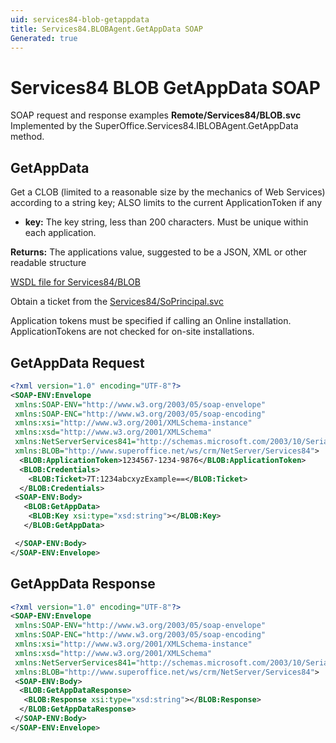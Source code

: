 ```yaml
---
uid: services84-blob-getappdata
title: Services84.BLOBAgent.GetAppData SOAP
Generated: true
---
```


# Services84 BLOB GetAppData SOAP

SOAP request and response examples **Remote/Services84/BLOB.svc**
Implemented by the <see cref="M:SuperOffice.Services84.IBLOBAgent.GetAppData">SuperOffice.Services84.IBLOBAgent.GetAppData</see> method.

## GetAppData

Get a CLOB (limited to a reasonable size by the mechanics of Web Services) according to a string key; ALSO limits to the current ApplicationToken if any

* **key:** The key string, less than 200 characters. Must be unique within each application.

**Returns:** The applications value, suggested to be a JSON, XML or other readable structure


[WSDL file for Services84/BLOB](../Services84-BLOB.md)

Obtain a ticket from the [Services84/SoPrincipal.svc](../SoPrincipal/index.md)

Application tokens must be specified if calling an Online installation. ApplicationTokens are not checked for on-site installations.

## GetAppData Request

```xml
<?xml version="1.0" encoding="UTF-8"?>
<SOAP-ENV:Envelope
 xmlns:SOAP-ENV="http://www.w3.org/2003/05/soap-envelope"
 xmlns:SOAP-ENC="http://www.w3.org/2003/05/soap-encoding"
 xmlns:xsi="http://www.w3.org/2001/XMLSchema-instance"
 xmlns:xsd="http://www.w3.org/2001/XMLSchema"
 xmlns:NetServerServices841="http://schemas.microsoft.com/2003/10/Serialization/"
 xmlns:BLOB="http://www.superoffice.net/ws/crm/NetServer/Services84">
  <BLOB:ApplicationToken>1234567-1234-9876</BLOB:ApplicationToken>
  <BLOB:Credentials>
    <BLOB:Ticket>7T:1234abcxyzExample==</BLOB:Ticket>
  </BLOB:Credentials>
 <SOAP-ENV:Body>
   <BLOB:GetAppData>
    <BLOB:Key xsi:type="xsd:string"></BLOB:Key>
   </BLOB:GetAppData>

 </SOAP-ENV:Body>
</SOAP-ENV:Envelope>

```


## GetAppData Response

```xml
<?xml version="1.0" encoding="UTF-8"?>
<SOAP-ENV:Envelope
 xmlns:SOAP-ENV="http://www.w3.org/2003/05/soap-envelope"
 xmlns:SOAP-ENC="http://www.w3.org/2003/05/soap-encoding"
 xmlns:xsi="http://www.w3.org/2001/XMLSchema-instance"
 xmlns:xsd="http://www.w3.org/2001/XMLSchema"
 xmlns:NetServerServices841="http://schemas.microsoft.com/2003/10/Serialization/"
 xmlns:BLOB="http://www.superoffice.net/ws/crm/NetServer/Services84">
 <SOAP-ENV:Body>
  <BLOB:GetAppDataResponse>
   <BLOB:Response xsi:type="xsd:string"></BLOB:Response>
  </BLOB:GetAppDataResponse>
 </SOAP-ENV:Body>
</SOAP-ENV:Envelope>

```

